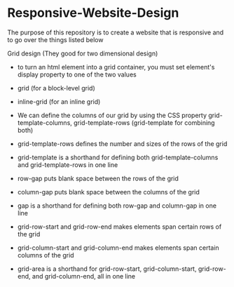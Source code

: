 # Responsive-Website-Design

The purpose of this repository is to create a website that is responsive and to go over the things listed below

Grid design (They good for two dimensional design)
- to turn an html element into a grid container, you must set element's display property to one of the two values
- grid (for a block-level grid)
- inline-grid (for an inline grid)
- We can define the columns of our grid by using the CSS property grid-template-columns, grid-template-rows (grid-template for combining both)


- grid-template-rows defines the number and sizes of the rows of the grid
- grid-template is a shorthand for defining both grid-template-columns and grid-template-rows in one line
- row-gap puts blank space between the rows of the grid
- column-gap puts blank space between the columns of the grid
- gap is a shorthand for defining both row-gap and column-gap in one line
- grid-row-start and grid-row-end makes elements span certain rows of the grid
- grid-column-start and grid-column-end makes elements span certain columns of the grid
- grid-area is a shorthand for grid-row-start, grid-column-start, grid-row-end, and grid-column-end, all in one line